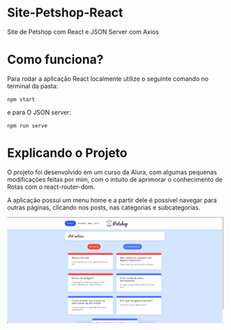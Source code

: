 # Site-Petshop-React

Site de Petshop com React e JSON Server com Axios

# Como funciona?

Para rodar a aplicação React localmente utilize o seguinte comando no terminal da pasta:
```
npm start
```
e para O JSON server:
```
npm run serve
```

# Explicando o Projeto

O projeto foi desenvolvido em um curso da Alura, com algumas pequenas modificações feitas por mim, com o intuito de aprimorar o conhecimento de Rotas com o react-router-dom.

A aplicação possui um menu home e a partir dele é possível navegar para outras páginas, clicando nos posts, nas categorias e subcategorias.

![Imagem-aplicacao](/img-aplicacao.png)